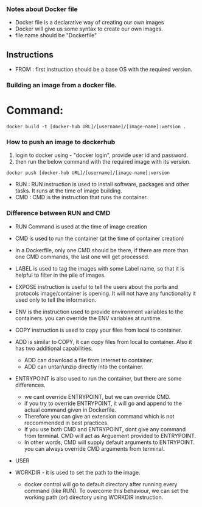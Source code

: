 ### Notes about Docker file

* Docker file is a declarative way of creating our own images
* Docker will give us some syntax to create our own images.
* file name should be "Dockerfile"

## Instructions
* FROM : first instruction should be a base OS with the required version.

### Building an image from a docker file.
# Command:
```
docker build -t [docker-hub URL]/[username]/[image-name]:version .
```

### How to push an image to dockerhub

1. login to docker using  - "docker login", provide user id and password.
2. then run the below command with the required image with its version.
```
docker push [docker-hub URL]/[username]/[image-name]:version
```

* RUN : RUN instruction is used to install software, packages and other tasks. It runs at the time of image building.
* CMD : CMD is the instruction that runs the container.

### Difference between RUN and CMD
* RUN Command is used at the time of image creation
* CMD is used to run the container (at the time of container creation)

* In a Dockerfile, only one CMD should be there, if there are more than one CMD commands, the last one will get processed.

* LABEL is used to tag the images with some Label name, so that it is helpful to filter in the pile of images.
* EXPOSE instruction is useful to tell the users about the ports and protocols image/container is opening. It will not have any functionality it used only to tell the information.
* ENV is the instruction used to provide environment variables to the containers. you can override the ENV variables at runtime.
* COPY instruction is used to copy your files from local to container.
* ADD is similar to COPY, it can copy files from local to container. Also it has two additional capabilities.
  - ADD can download a file from internet to container.
  - ADD can untar/unzip directly into the container.
* ENTRYPOINT is also used to run the container, but there are some differences.
  - we cant override ENTRYPOINT, but we can override CMD.
  - if you try to override ENTRYPOINT, it will go and append to the actual command given in Dockerfile.
  - Therefore you can give an extension command which is not reccommended in best practices.
  - If you use both CMD and ENTRYPOINT, dont give any command from terminal. CMD will act as Arguement provided to ENTRYPOINT.
  - In other words, CMD will supply default arguments to ENTRYPOINT. you can always override CMD arguments from terminal.
* USER
* WORKDIR - it is used to set the path to the image.
  - docker control will go to default directory after running every command (like RUN). To overcome this behaviour, we can set the working path (or) directory using WORKDIR instruction.